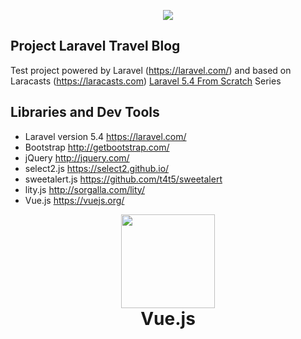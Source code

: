 <p align="center"><img src="https://laravel.com/assets/img/components/logo-laravel.svg"></p>

## Project Laravel Travel Blog

Test project powered by Laravel (https://laravel.com/) and based on Laracasts (https://laracasts.com) [Laravel 5.4 From Scratch](https://laracasts.com/series/laravel-from-scratch-2017) Series

## Libraries and Dev Tools

- Laravel version 5.4  https://laravel.com/
- Bootstrap  http://getbootstrap.com/
- jQuery  http://jquery.com/
- select2.js  https://select2.github.io/
- sweetalert.js  https://github.com/t4t5/sweetalert
- lity.js  http://sorgalla.com/lity/
- Vue.js  https://vuejs.org/

<div align="center">
	<img width="150px" src="https://vuejs.org/images/logo.png">
	<h1 style="margin-top: 0;">Vue.js</h1>
</div>